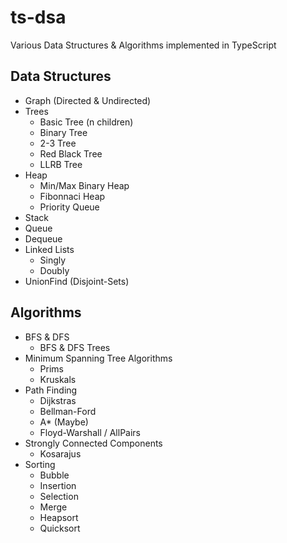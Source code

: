 # ts-dsa
Various Data Structures & Algorithms implemented in TypeScript

## Data Structures
- Graph (Directed & Undirected)
- Trees
  - Basic Tree (n children) 
  - Binary Tree
  - 2-3 Tree
  - Red Black Tree
  - LLRB Tree
- Heap
  - Min/Max Binary Heap
  - Fibonnaci Heap
  - Priority Queue
- Stack
- Queue
- Dequeue
- Linked Lists
  - Singly
  - Doubly 
- UnionFind (Disjoint-Sets)

## Algorithms
- BFS & DFS
  - BFS & DFS Trees
- Minimum Spanning Tree Algorithms
  - Prims
  - Kruskals
- Path Finding
  - Dijkstras
  - Bellman-Ford
  - A* (Maybe)
  - Floyd-Warshall / AllPairs
- Strongly Connected Components
  - Kosarajus    
- Sorting
  - Bubble
  - Insertion
  - Selection
  - Merge
  - Heapsort
  - Quicksort
 
  
